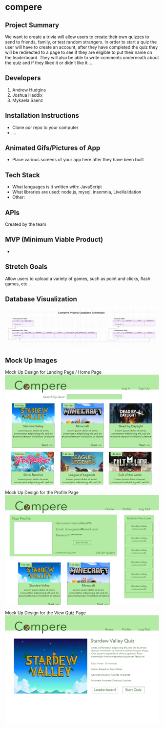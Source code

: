 # compere

## Project Summary

We want to create a trivia will allow users to create their own quizzes to send to friends, family, or test random strangers. In order to start a quiz the user will have to create an account, after they have completed the quiz they will be redirected to a page to see if they are eligible to put their name on the leaderboard. They will also be able to write comments underneath about the quiz and if they liked it or didn’t like it.
...

## Developers

1. Andrew Hudgins
2. Joshua Haddix
3. Mykaela Saenz

## Installation Instructions

- Clone our repo to your computer
- ...

## Animated Gifs/Pictures of App

- Place various screens of your app here after they have been built

## Tech Stack

- What languages is it written with: JavaScript
- What libraries are used: node.js, mysql, insomnia, LiveValidation
- Other:

## APIs

Created by the team

## MVP (Minimum Viable Product)

-

## Stretch Goals

Allow users to upload a variety of games, such as point and clicks, flash games, etc.

## Database Visualization

![Database Visual](/lib/images/DatabaseVisual.png)

## Mock Up Images

Mock Up Design for Landing Page / Home Page
![Landing Page Mock Up](./lib/images/LandingPageMockUp.jpg)

Mock Up Design for the Profile Page
![Profile Page Mock Up](./lib/images/ProfileMockUp.jpg)

Mock Up Design for the View Quiz Page
![View Quiz Mock Up](./lib/images/ViewQuizMockUp.jpg)
